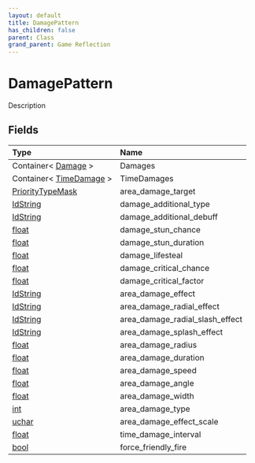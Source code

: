 ```yaml
---
layout: default
title: DamagePattern
has_children: false
parent: Class
grand_parent: Game Reflection
---
```

# DamagePattern
Description 

## Fields

| Type | Name |
|:----------|:--------------|
| Container< [Damage](/riftbreaker-wiki/docs/game-reflection/classes/damage/) > | Damages |
| Container< [TimeDamage](/riftbreaker-wiki/docs/game-reflection/classes/time_damage/) > | TimeDamages |
| [PriorityTypeMask](/riftbreaker-wiki/docs/game-reflection/classes/priority_type_mask/) | area_damage_target |
| [IdString](/riftbreaker-wiki/docs/game-reflection/components/id_string/) | damage_additional_type |
| [IdString](/riftbreaker-wiki/docs/game-reflection/components/id_string/) | damage_additional_debuff |
| [float](/riftbreaker-wiki/docs/game-reflection/components/float/) | damage_stun_chance |
| [float](/riftbreaker-wiki/docs/game-reflection/components/float/) | damage_stun_duration |
| [float](/riftbreaker-wiki/docs/game-reflection/components/float/) | damage_lifesteal |
| [float](/riftbreaker-wiki/docs/game-reflection/components/float/) | damage_critical_chance |
| [float](/riftbreaker-wiki/docs/game-reflection/components/float/) | damage_critical_factor |
| [IdString](/riftbreaker-wiki/docs/game-reflection/components/id_string/) | area_damage_effect |
| [IdString](/riftbreaker-wiki/docs/game-reflection/components/id_string/) | area_damage_radial_effect |
| [IdString](/riftbreaker-wiki/docs/game-reflection/components/id_string/) | area_damage_radial_slash_effect |
| [IdString](/riftbreaker-wiki/docs/game-reflection/components/id_string/) | area_damage_splash_effect |
| [float](/riftbreaker-wiki/docs/game-reflection/components/float/) | area_damage_radius |
| [float](/riftbreaker-wiki/docs/game-reflection/components/float/) | area_damage_duration |
| [float](/riftbreaker-wiki/docs/game-reflection/components/float/) | area_damage_speed |
| [float](/riftbreaker-wiki/docs/game-reflection/components/float/) | area_damage_angle |
| [float](/riftbreaker-wiki/docs/game-reflection/components/float/) | area_damage_width |
| [int](/riftbreaker-wiki/docs/game-reflection/enums/int/) | area_damage_type |
| [uchar](/riftbreaker-wiki/docs/game-reflection/enums/uchar/) | area_damage_effect_scale |
| [float](/riftbreaker-wiki/docs/game-reflection/components/float/) | time_damage_interval |
| [bool](/riftbreaker-wiki/docs/game-reflection/components/bool/) | force_friendly_fire |

